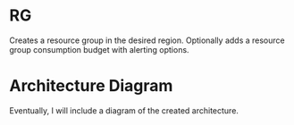 # RG
Creates a resource group in the desired region.  Optionally adds a resource group consumption budget with alerting options.

# Architecture Diagram
Eventually, I will include a diagram of the created architecture.
